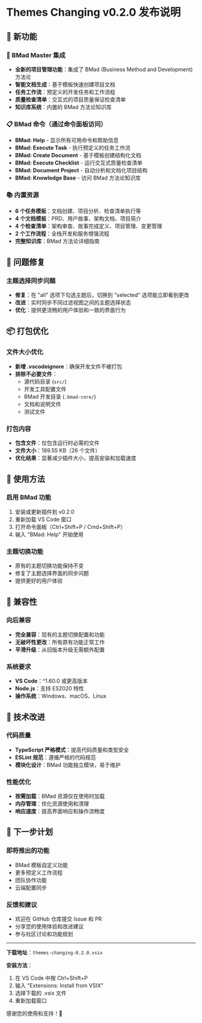 # Themes Changing v0.2.0 发布说明

## 🎉 新功能

### 🧙 BMad Master 集成
- **全新的项目管理功能**：集成了 BMad (Business Method and Development) 方法论
- **智能文档生成**：基于模板快速创建项目文档
- **任务工作流**：预定义的开发任务和工作流程
- **质量检查清单**：交互式的项目质量保证检查清单
- **知识库系统**：内置的 BMad 方法论知识库

### 📋 BMad 命令（通过命令面板访问）
- **BMad: Help** - 显示所有可用命令和帮助信息
- **BMad: Execute Task** - 执行预定义的任务工作流
- **BMad: Create Document** - 基于模板创建结构化文档
- **BMad: Execute Checklist** - 运行交互式质量检查清单
- **BMad: Document Project** - 自动分析和文档化项目结构
- **BMad: Knowledge Base** - 访问 BMad 方法论知识库

### 📚 内置资源
- **6 个任务模板**：文档创建、项目分析、检查清单执行等
- **4 个文档模板**：PRD、用户故事、架构文档、项目简介
- **4 个检查清单**：架构审查、故事完成定义、项目管理、变更管理
- **2 个工作流程**：全栈开发和服务增强流程
- **完整知识库**：BMad 方法论详细指南

## 🔧 问题修复

### 主题选择同步问题
- **修复**：在 "all" 选项下勾选主题后，切换到 "selected" 选项能立即看到更改
- **改进**：实时同步不同过滤视图之间的主题选择状态
- **优化**：提供更流畅的用户体验和一致的界面行为

## 📦 打包优化

### 文件大小优化
- **新增 .vscodeignore**：确保开发文件不被打包
- **排除不必要文件**：
  - 源代码目录 (`src/`)
  - 开发工具配置文件
  - BMad 开发目录 (`.bmad-core/`)
  - 文档和说明文件
  - 测试文件

### 打包内容
- **包含文件**：仅包含运行时必需的文件
- **文件大小**：189.55 KB（26 个文件）
- **优化结果**：显著减少插件大小，提高安装和加载速度

## 🚀 使用方法

### 启用 BMad 功能
1. 安装或更新插件到 v0.2.0
2. 重新加载 VS Code 窗口
3. 打开命令面板（Ctrl+Shift+P / Cmd+Shift+P）
4. 输入 "BMad: Help" 开始使用

### 主题切换功能
- 原有的主题切换功能保持不变
- 修复了主题选择界面的同步问题
- 提供更好的用户体验

## 🔄 兼容性

### 向后兼容
- **完全兼容**：现有的主题切换配置和功能
- **无破坏性更改**：所有原有功能正常工作
- **平滑升级**：从旧版本升级无需额外配置

### 系统要求
- **VS Code**：^1.60.0 或更高版本
- **Node.js**：支持 ES2020 特性
- **操作系统**：Windows、macOS、Linux

## 📝 技术改进

### 代码质量
- **TypeScript 严格模式**：提高代码质量和类型安全
- **ESLint 规范**：遵循严格的代码规范
- **模块化设计**：BMad 功能独立模块，易于维护

### 性能优化
- **按需加载**：BMad 资源仅在使用时加载
- **内存管理**：优化资源使用和清理
- **响应速度**：提高界面响应和操作流畅度

## 🎯 下一步计划

### 即将推出的功能
- BMad 模板自定义功能
- 更多预定义工作流程
- 团队协作功能
- 云端配置同步

### 反馈和建议
- 欢迎在 GitHub 仓库提交 Issue 和 PR
- 分享您的使用体验和改进建议
- 参与社区讨论和功能规划

---

**下载地址**：`themes-changing-0.2.0.vsix`

**安装方法**：
1. 在 VS Code 中按 Ctrl+Shift+P
2. 输入 "Extensions: Install from VSIX"
3. 选择下载的 .vsix 文件
4. 重新加载窗口

感谢您的使用和支持！🎉
